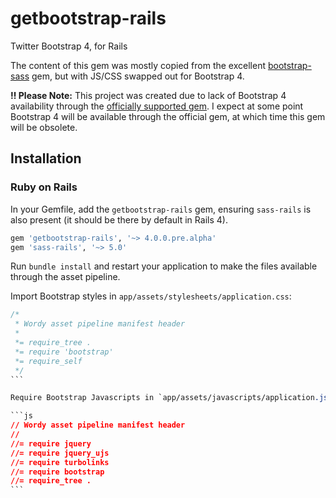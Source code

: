 # getbootstrap-rails
Twitter Bootstrap 4, for Rails

The content of this gem was mostly copied from the excellent [bootstrap-sass](https://github.com/twbs/bootstrap-sass) gem, but with JS/CSS swapped out for Bootstrap 4.

**:bangbang: Please Note:** This project was created due to lack of Bootstrap 4 availability through the [officially supported gem](https://github.com/twbs/bootstrap-sass). I expect at some point Bootstrap 4 will be available through the official gem, at which time this gem will be obsolete.

## Installation

### Ruby on Rails

In your Gemfile, add the `getbootstrap-rails` gem, ensuring `sass-rails` is also present (it should be there by default in Rails 4).

```ruby
gem 'getbootstrap-rails', '~> 4.0.0.pre.alpha'
gem 'sass-rails', '~> 5.0'
```

Run `bundle install` and restart your application to make the files available through the asset pipeline.

Import Bootstrap styles in `app/assets/stylesheets/application.css`:

````css
/*
 * Wordy asset pipeline manifest header
 *
 *= require_tree .
 *= require 'bootstrap'
 *= require_self
 */
```

Require Bootstrap Javascripts in `app/assets/javascripts/application.js`:

```js
// Wordy asset pipeline manifest header
//
//= require jquery
//= require jquery_ujs
//= require turbolinks
//= require bootstrap
//= require_tree .
```
